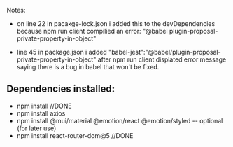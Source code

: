 Notes: 

- on line 22 in pacakge-lock.json i added this to the devDependencies because npm run client compilied an error: "@babel plugin-proposal-private-property-in-object"

- line 45 in package.json i added "babel-jest":"@babel/plugin-proposal-private-property-in-object" after npm run client displated error message saying there is a bug in babel that won't be fixed. 

## Dependencies installed: 
- npm install //DONE
- npm install axios 
- npm install @mui/material @emotion/react @emotion/styled   -- optional (for later use)
- npm install react-router-dom@5 //DONE 






